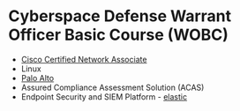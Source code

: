 # Cyberspace Defense Warrant Officer Basic Course (WOBC) 
* [Cisco Certified Network Associate](https://github.com/anakisst/Education/blob/main/WOBC/CCNA)
* Linux
* [Palo Alto](https://github.com/anakisst/Education/blob/main/WOBC/Palo%20Alto)
* Assured Compliance Assessment Solution (ACAS)
* Endpoint Security and SIEM Platform - [elastic ](https://github.com/anakisst/Education/blob/main/WOBC/elastic)

